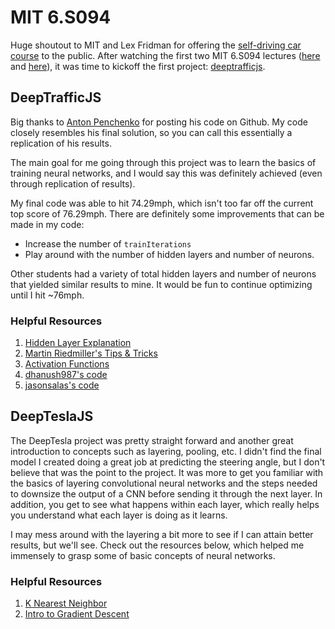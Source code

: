 # MIT 6.S094
Huge shoutout to MIT and Lex Fridman for offering the [self-driving car course](http://selfdrivingcars.mit.edu/) to the public. After watching the first two MIT 6.S094 lectures ([here](https://www.youtube.com/watch?v=1L0TKZQcUtA&feature=youtu.be) and [here](https://www.youtube.com/watch?v=QDzM8r3WgBw&feature=youtu.be)), it was time to kickoff the first project: [deeptrafficjs](http://selfdrivingcars.mit.edu/deeptrafficjs/).

## DeepTrafficJS
Big thanks to [Anton Penchenko](https://github.com/parilo/DeepTraffic-solution) for posting his code on Github. My code closely resembles his final solution, so you can call this essentially a replication of his results.

The main goal for me going through this project was to learn the basics of training neural networks, and I would say this was definitely achieved (even through replication of results). 

My final code was able to hit 74.29mph, which isn't too far off the current top score of 76.29mph. There are definitely some improvements that can be made in my code:
- Increase the number of `trainIterations`
- Play around with the number of hidden layers and number of neurons.

Other students had a variety of total hidden layers and number of neurons that yielded similar results to mine. It would be fun to continue optimizing until I hit ~76mph.

### Helpful Resources
1. [Hidden Layer Explanation](https://stats.stackexchange.com/questions/63152/what-does-the-hidden-layer-in-a-neural-network-compute) 
2. [Martin Riedmiller's Tips & Tricks](https://pdfs.semanticscholar.org/03fd/37aba0c900e232550cf8cc7f66e9465fae94.pdf) 
3. [Activation Functions](https://medium.com/towards-data-science/activation-functions-and-its-types-which-is-better-a9a5310cc8f)
4. [dhanush987's code](https://github.com/dhanush987/DeepTraffic) 
5. [jasonsalas's code](https://github.com/jasonsalas/deeptraffic) 

## DeepTeslaJS
The DeepTesla project was pretty straight forward and another great introduction to concepts such as layering, pooling, etc. I didn't find the final model I created doing a great job at predicting the steering angle, but I don't believe that was the point to the project. It was more to get you familiar with the basics of layering convolutional neural networks and the steps needed to downsize the output of a CNN before sending it through the next layer. In addition, you get to see what happens within each layer, which really helps you understand what each layer is doing as it learns.

I may mess around with the layering a bit more to see if I can attain better results, but we'll see. Check out the resources below, which helped me immensely to grasp some of basic concepts of neural networks.

### Helpful Resources
1. [K Nearest Neighbor](https://www.youtube.com/watch?v=UqYde-LULfs) 
2. [Intro to Gradient Descent](https://spin.atomicobject.com/2014/06/24/gradient-descent-linear-regression/) 